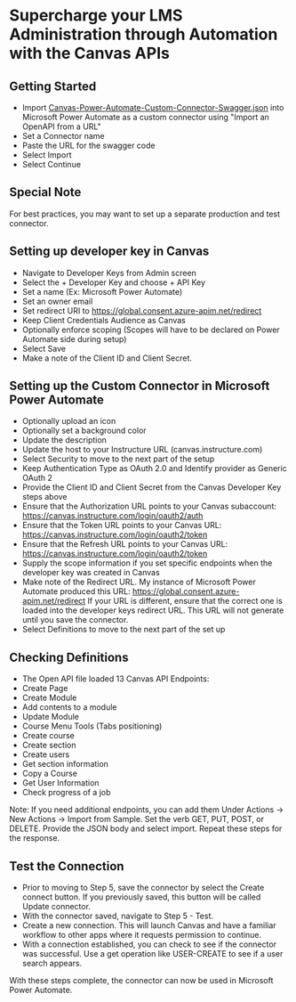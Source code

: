 # Supercharge your LMS Administration through Automation with the Canvas APIs

## Getting Started

- Import [Canvas-Power-Automate-Custom-Connector-Swagger.json](https://raw.githubusercontent.com/jwadec/Canvas/main/InstructureCon2021/Canvas-Power-Automate-Custom-Connector-Swagger.json) into Microsoft Power Automate as a custom connector using "Import an OpenAPI from a URL"
- Set a Connector name
- Paste the URL for the swagger code
- Select Import
- Select Continue

## Special Note

For best practices, you may want to set up a separate production and test connector.

## Setting up developer key in Canvas

- Navigate to Developer Keys from Admin screen
- Select the + Developer Key and choose + API Key
- Set a name (Ex: Microsoft Power Automate)
- Set an owner email 
- Set redirect URI to https://global.consent.azure-apim.net/redirect
- Keep Client Credentials Audience as Canvas
- Optionally enforce scoping (Scopes will have to be declared on Power Automate side during setup)
- Select Save
- Make a note of the Client ID and Client Secret.

## Setting up the Custom Connector in Microsoft Power Automate

- Optionally upload an icon
- Optionally set a background color
- Update the description
- Update the host to your Instructure URL (canvas.instructure.com)
- Select Security to move to the next part of the setup
- Keep Authentication Type as OAuth 2.0 and Identify provider as Generic OAuth 2
- Provide the Client ID and Client Secret from the Canvas Developer Key steps above
- Ensure that the Authorization URL points to your Canvas subaccount: https://canvas.instructure.com/login/oauth2/auth
- Ensure that the Token URL points to your Canvas URL: https://canvas.instructure.com/login/oauth2/token
- Ensure that the Refresh URL points to your Canvas URL: https://canvas.instructure.com/login/oauth2/token
- Supply the scope information if you set specific endpoints when the developer key was created in Canvas
- Make note of the Redirect URL. My instance of Microsoft Power Automate produced this URL: https://global.consent.azure-apim.net/redirect If your URL is different, ensure that the correct one is loaded into the developer keys redirect URL. This URL will not generate until you save the connector.
- Select Definitions to move to the next part of the set up

## Checking  Definitions 

- The Open API file loaded 13 Canvas API Endpoints:
-  Create Page
-  Create Module
-  Add contents to a module
-  Update Module
-  Course Menu Tools (Tabs positioning)
-  Create course
-  Create section
-  Create users
-  Get section information
-  Copy a Course
-  Get User Information
-  Check progress of a job

Note: If you need additional endpoints, you can add them Under Actions -> New Actions -> Import from Sample. Set the verb GET, PUT, POST, or DELETE. Provide the JSON body and select import. Repeat these steps for the response.

## Test the Connection

- Prior to moving to Step 5, save the connector by select the Create connect button. If you previously saved, this button will be called Update connector.
- With the connector saved, navigate to Step 5 - Test. 
- Create a new connection. This will launch Canvas and have a familiar workflow to other apps where it requests permission to continue. 
- With a connection established, you can check to see if the connector was successful. Use a get operation like USER-CREATE to see if a user search appears.


With these steps complete, the connector can now be used in Microsoft Power Automate.
